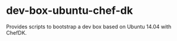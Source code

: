dev-box-ubuntu-chef-dk
======================

Provides scripts to bootstrap a dev box based on Ubuntu 14.04 with ChefDK.
